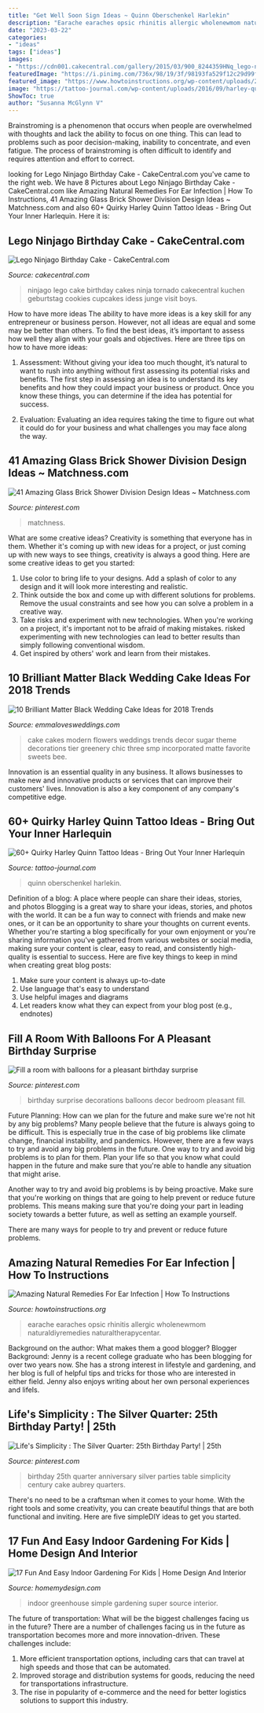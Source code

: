 ```yaml
---
title: "Get Well Soon Sign Ideas ~ Quinn Oberschenkel Harlekin"
description: "Earache earaches opsic rhinitis allergic wholenewmom naturaldiyremedies naturaltherapycentar"
date: "2023-03-22"
categories:
- "ideas"
tags: ["ideas"]
images:
- "https://cdn001.cakecentral.com/gallery/2015/03/900_8244359HNq_lego-ninjago-birthday-cake.jpg"
featuredImage: "https://i.pinimg.com/736x/98/19/3f/98193fa529f12c29d99ffde5a4fb929c.jpg"
featured_image: "https://www.howtoinstructions.org/wp-content/uploads/2016/12/Amazing-Natural-Remedies-For-Ear-Infection-1-660x1012.jpg"
image: "https://tattoo-journal.com/wp-content/uploads/2016/09/harley-quinn-tattoo35.jpg"
ShowToc: true
author: "Susanna McGlynn V"
---
```



Brainstroming is a phenomenon that occurs when people are overwhelmed with thoughts and lack the ability to focus on one thing. This can lead to problems such as poor decision-making, inability to concentrate, and even fatigue. The process of brainstroming is often difficult to identify and requires attention and effort to correct.

	

		
looking for Lego Ninjago Birthday Cake - CakeCentral.com you've came to the right web. We have 8 Pictures about Lego Ninjago Birthday Cake - CakeCentral.com like Amazing Natural Remedies For Ear Infection | How To Instructions, 41 Amazing Glass Brick Shower Division Design Ideas ~ Matchness.com and also 60+ Quirky Harley Quinn Tattoo Ideas - Bring Out Your Inner Harlequin. Here it is:
		
    
## Lego Ninjago Birthday Cake - CakeCentral.com

<img loading=lazy src="https://cdn001.cakecentral.com/gallery/2015/03/900_8244359HNq_lego-ninjago-birthday-cake.jpg" onerror="this.onerror=null;this.src='https://tse4.mm.bing.net/th?id=OIP.pxffztN6XyHHoKVp8Id2zAHaLJ&amp;pid=15.1';" alt="Lego Ninjago Birthday Cake - CakeCentral.com">

_Source: cakecentral.com_

>ninjago lego cake birthday cakes ninja tornado cakecentral kuchen geburtstag cookies cupcakes idess junge visit boys. 

	

How to have more ideas
The ability to have more ideas is a key skill for any entrepreneur or business person. However, not all ideas are equal and some may be better than others. To find the best ideas, it’s important to assess how well they align with your goals and objectives. Here are three tips on how to have more ideas:
1. Assessment: Without giving your idea too much thought, it’s natural to want to rush into anything without first assessing its potential risks and benefits. The first step in assessing an idea is to understand its key benefits and how they could impact your business or product. Once you know these things, you can determine if the idea has potential for success.

2. Evaluation: Evaluating an idea requires taking the time to figure out what it could do for your business and what challenges you may face along the way.

    
## 41 Amazing Glass Brick Shower Division Design Ideas ~ Matchness.com

<img loading=lazy src="https://i.pinimg.com/736x/98/19/3f/98193fa529f12c29d99ffde5a4fb929c.jpg" onerror="this.onerror=null;this.src='https://tse4.mm.bing.net/th?id=OIP.i9aRAzcvj__Mm1WLU2kp2AHaLJ&amp;pid=15.1';" alt="41 Amazing Glass Brick Shower Division Design Ideas ~ Matchness.com">

_Source: pinterest.com_

>matchness. 

	

What are some creative ideas?
Creativity is something that everyone has in them. Whether it's coming up with new ideas for a project, or just coming up with new ways to see things, creativity is always a good thing. Here are some creative ideas to get you started: 
1) Use color to bring life to your designs. Add a splash of color to any design and it will look more interesting and realistic. 
2) Think outside the box and come up with different solutions for problems. Remove the usual constraints and see how you can solve a problem in a creative way. 
3) Take risks and experiment with new technologies. When you're working on a project, it's important not to be afraid of making mistakes. risked experimenting with new technologies can lead to better results than simply following conventional wisdom. 
4) Get inspired by others' work and learn from their mistakes.

    
## 10 Brilliant Matter Black Wedding Cake Ideas For 2018 Trends

<img loading=lazy src="http://emmalovesweddings.com/wp-content/uploads/2018/02/modern-chic-matte-black-and-white-wedding-cake.jpg" onerror="this.onerror=null;this.src='https://tse1.mm.bing.net/th?id=OIP.YSf3zTWnXCUv5VOisJphIwHaJ7&amp;pid=15.1';" alt="10 Brilliant Matter Black Wedding Cake Ideas for 2018 Trends">

_Source: emmalovesweddings.com_

>cake cakes modern flowers weddings trends decor sugar theme decorations tier greenery chic three smp incorporated matte favorite sweets bee. 

	

Innovation is an essential quality in any business. It allows businesses to make new and innovative products or services that can improve their customers' lives. Innovation is also a key component of any company's competitive edge.

    
## 60+ Quirky Harley Quinn Tattoo Ideas - Bring Out Your Inner Harlequin

<img loading=lazy src="https://tattoo-journal.com/wp-content/uploads/2016/09/harley-quinn-tattoo35.jpg" onerror="this.onerror=null;this.src='https://tse1.mm.bing.net/th?id=OIP.ZArhsOXG0jsnOlebMoY0iwHaH9&amp;pid=15.1';" alt="60+ Quirky Harley Quinn Tattoo Ideas - Bring Out Your Inner Harlequin">

_Source: tattoo-journal.com_

>quinn oberschenkel harlekin. 

	

Definition of a blog: A place where people can share their ideas, stories, and photos
Blogging is a great way to share your ideas, stories, and photos with the world. It can be a fun way to connect with friends and make new ones, or it can be an opportunity to share your thoughts on current events. Whether you're starting a blog specifically for your own enjoyment or you're sharing information you've gathered from various websites or social media, making sure your content is clear, easy to read, and consistently high-quality is essential to success. Here are five key things to keep in mind when creating great blog posts: 
1. Make sure your content is always up-to-date 
2. Use language that's easy to understand 
3. Use helpful images and diagrams 
4. Let readers know what they can expect from your blog post (e.g., endnotes) 

    
## Fill A Room With Balloons For A Pleasant Birthday Surprise

<img loading=lazy src="https://i.pinimg.com/736x/f7/44/13/f74413a2bbf703ffb90e5a101d46da27--birthday-surprises-special-birthday.jpg" onerror="this.onerror=null;this.src='https://tse3.mm.bing.net/th?id=OIP.i-OrKkYt63QADa2f4N0giwDhEs&amp;pid=15.1';" alt="Fill a room with balloons for a pleasant birthday surprise">

_Source: pinterest.com_

>birthday surprise decorations balloons decor bedroom pleasant fill. 

	

Future Planning: How can we plan for the future and make sure we're not hit by any big problems?
Many people believe that the future is always going to be difficult. This is especially true in the case of big problems like climate change, financial instability, and pandemics. However, there are a few ways to try and avoid any big problems in the future. 
One way to try and avoid big problems is to plan for them. Plan your life so that you know what could happen in the future and make sure that you're able to handle any situation that might arise. 

Another way to try and avoid big problems is by being proactive. Make sure that you're working on things that are going to help prevent or reduce future problems. This means making sure that you're doing your part in leading society towards a better future, as well as setting an example yourself. 

There are many ways for people to try and prevent or reduce future problems.

    
## Amazing Natural Remedies For Ear Infection | How To Instructions

<img loading=lazy src="https://www.howtoinstructions.org/wp-content/uploads/2016/12/Amazing-Natural-Remedies-For-Ear-Infection-1-660x1012.jpg" onerror="this.onerror=null;this.src='https://tse1.mm.bing.net/th?id=OIP.uC5_sbamBXvmEJcU4tyVtwHaLW&amp;pid=15.1';" alt="Amazing Natural Remedies For Ear Infection | How To Instructions">

_Source: howtoinstructions.org_

>earache earaches opsic rhinitis allergic wholenewmom naturaldiyremedies naturaltherapycentar. 

	

Background on the author: What makes them a good blogger?
Blogger Background:
Jenny is a recent college graduate who has been blogging for over two years now. She has a strong interest in lifestyle and gardening, and her blog is full of helpful tips and tricks for those who are interested in either field. Jenny also enjoys writing about her own personal experiences and lifeIs.

    
##  Life&#039;s Simplicity : The Silver Quarter: 25th Birthday Party! | 25th

<img loading=lazy src="https://i.pinimg.com/736x/ec/54/8e/ec548e9cc9e8ca7cf21ea6ae30628869--th-birthday-parties-birthday-ideas.jpg" onerror="this.onerror=null;this.src='https://tse3.mm.bing.net/th?id=OIP.mgAeExhaea-3p0Xa_7yhywEsDh&amp;pid=15.1';" alt=" Life&#039;s Simplicity : The Silver Quarter: 25th Birthday Party! | 25th">

_Source: pinterest.com_

>birthday 25th quarter anniversary silver parties table simplicity century cake aubrey quarters. 

	

There's no need to be a craftsman when it comes to your home. With the right tools and some creativity, you can create beautiful things that are both functional and inviting. Here are five simpleDIY ideas to get you started.

    
## 17 Fun And Easy Indoor Gardening For Kids | Home Design And Interior

<img loading=lazy src="http://homemydesign.com/wp-content/uploads/2018/07/super-simple-greenhouse-ideas-for-kids.jpg" onerror="this.onerror=null;this.src='https://tse3.mm.bing.net/th?id=OIP.S6oFoLGF1oGJWozu3fgk2gHaKg&amp;pid=15.1';" alt="17 Fun And Easy Indoor Gardening For Kids | Home Design And Interior">

_Source: homemydesign.com_

>indoor greenhouse simple gardening super source interior. 

	

The future of transportation: What will be the biggest challenges facing us in the future?
There are a number of challenges facing us in the future as transportation becomes more and more innovation-driven. These challenges include: 
1) More efficient transportation options, including cars that can travel at high speeds and those that can be automated.
2) Improved storage and distribution systems for goods, reducing the need for transportations infrastructure. 
3) The rise in popularity of e-commerce and the need for better logistics solutions to support this industry.

